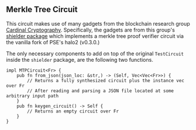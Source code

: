 ## Merkle Tree Circuit

This circuit makes use of many gadgets from the blockchain research group [Cardinal Cryptography](https://cardinal.co/).
Specifically, the gadgets are from this group's [shielder package](https://github.com/Cardinal-Cryptography/client-side-proving-benchmarks/tree/main) which implements a merkle tree proof verifier circuit via the vanilla fork of PSE's halo2 (v0.3.0.)

The only necessary components to add on top of the original `TestCircuit` inside the `shielder` package, are the following two functions.
```
impl MTPCircuit<Fr> {
    pub fn from_json(json_loc: &str,) -> (Self, Vec<Vec<Fr>>) {
        // Returns a fully synthesized circuit plus the instance vec over Fr
        // After reading and parsing a JSON file located at some arbitrary input path
    }
    pub fn keygen_circuit() -> Self {
        // Returns an empty circuit over Fr
    }
}
```
